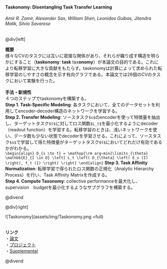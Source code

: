 #### Taskonomy: Disentangling Task Transfer Learning
###### Amir R. Zamir, Alexander Sax, William Shen, Leonidas Guibas, Jitendra Malik, Silvio Savarese

@div[left]

__概要__<br>
様々なCVのタスクには互いに密接な関係があり、それらが織り成す構造を明らかにすること（<b>taskonomy</b>: <b>task</b> tax<b>onomy</b>）が本論文の目的である。これにより転移学習に大きな貢献をもたらす。taskonomyは計算によって求められた転移学習のしやすさの概念を示す有向グラフである。本論文では26個のCVのタスクにおいて実験を行った。<br>
<br>
__手法・新規性__<br>
４つのステップでtaskonomyを構築する。<br>
<b>Step 1. Task-Specific Modeling</b>: 各タスクにおいて、全てのデータセットを利用してencoder-decoder構造のネットワークを学習する。<br>
<b>Step 2. Transfer Modeling</b>: ソースタスク`$s$`のencoderを使って特徴量を抽出し、ターゲットタスク`$t$`に対してロス関数`$L_t$`を最小化するようにdecoder（readout function）を学習する。転移学習のときは、浅いネットワークを使い、データ数も少ない状態でdecoderを学習させる。これによって、ソースタスク`$s$`で学習して得た特徴量がターゲットタスク`$t$`においてどれだけ有効であるかがわかる。<br>
`\begin{align} D_{s \to t} = \mathop{\rm arg~min}\limits_{\theta} \mathbb{E}_{I \in D} \left[ L_t \left( D_{\theta} \left( E_s (I) \right), f_t (I) \right) \right] \end{align}`
<b>Step 3. Task Affinity Normalization</b>: 転移学習で得られたロス関数の正規化（Analytic Hierarchy Process）を行い、Task Affinity Matrixを作成する。<br>
<b>Step 4. Compute Taxonomy</b>: collective performanceを最大化し、supervision　budgetを最小化するようなサブグラフを構築する。

@divend

@div[right]

![Taskonomy](assets/img/Taskonomy.png =full)<br>
<br>

__リンク__<br>
・[論文](http://openaccess.thecvf.com/content_cvpr_2018/papers/Zamir_Taskonomy_Disentangling_Task_CVPR_2018_paper.pdf)<br>
・[プロジェクト](http://taskonomy.stanford.edu/)<br>
・[Supplemental](http://taskonomy.stanford.edu/taskonomy_supp_CVPR2018.pdf)

@divend

